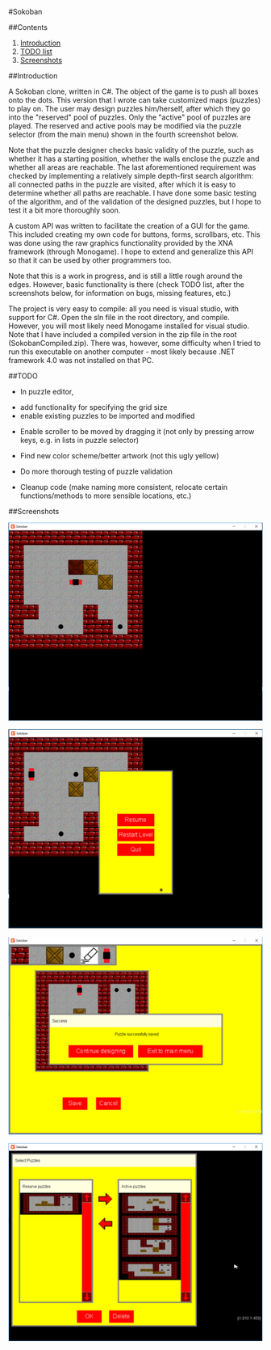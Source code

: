 #Sokoban

##Contents

1. [Introduction](#introduction)
2. [TODO list](#todo)
3. [Screenshots](#screenshots)

##Introduction

A Sokoban clone, written in C#. The object of the game is to push all boxes onto the dots. This version that I wrote can take customized maps (puzzles) to play on. The user may design puzzles him/herself, after which they go into the "reserved" pool of puzzles. Only the "active" pool of puzzles are played. The reserved and active pools may be modified via the puzzle selector (from the main menu) shown in the fourth screenshot below. 

Note that the puzzle designer checks basic validity of the puzzle, such as whether it has a starting position, whether the walls enclose the puzzle and whether all areas are reachable. The last aforementioned requirement was checked by implementing a relatively simple depth-first search algorithm: all connected paths in the puzzle are visited, after which it is easy to determine whether all paths are reachable. I have done some basic testing of the algorithm, and of the validation of the designed puzzles, but I hope to test it a bit more thoroughly soon.

A custom API was written to facilitate the creation of a GUI for the game. This included creating my own code for buttons, forms, scrollbars, etc. This was done using the raw graphics functionality provided by the XNA framework (through Monogame). I hope to extend and generalize this API so that it can be used by other programmers too.

Note that this is a work in progress, and is still a little rough around the edges. However, basic functionality is there (check TODO list, after the screenshots below, for information on bugs, missing features, etc.)

The project is very easy to compile: all you need is visual studio, with support for C#. Open the sln file in the root directory, and compile. However, you will most likely need Monogame installed for visual studio. Note that I have included a compiled version in the zip file in the root (SokobanCompiled.zip). There was, however, some difficulty when I tried to run this executable on another computer - most likely because .NET framework 4.0 was not installed on that PC.

##TODO

+ In puzzle editor,
 - add functionality for specifying the grid size
 - enable existing puzzles to be imported and modified
 
+ Enable scroller to be moved by dragging it (not only by pressing arrow keys, e.g. in lists in puzzle selector)

+ Find new color scheme/better artwork (not this ugly yellow)

+ Do more thorough testing of puzzle validation

+ Cleanup code (make naming more consistent, relocate certain functions/methods to more sensible locations, etc.)

##Screenshots

<p align="center">
<img src="ScreenshotGame.png" width="550">
</p>

<p align="center">
<img src="ScreenshotGameMenu.png" width="550">
</p>

<p align="center">
<img src="ScreenshotDesigner.png" width="550">
</p>

<p align="center">
<img src="ScreenshotSelector.png" width="550">
</p>



